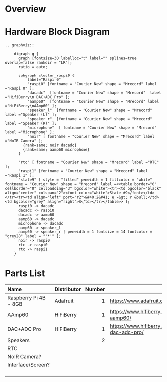 # Overview

# Hardware Block Diagram

```{eval-rst}
.. graphviz::
    
    digraph g {
      graph [fontsize=30 labelloc="t" label="" splines=true overlap=false rankdir = "LR"];
      ratio = auto;
      
      subgraph cluster_raspi0 {
          label="Raspi 0"
          "raspi0" [fontname = "Courier New" shape = "Mrecord" label ="Raspi 0" ];
          "dacadc"  [fontname = "Courier New" shape = "Mrecord"  label ="HifiBerry\n DAC+ADC Pro" ];
          "aamp60"  [fontname = "Courier New" shape = "Mrecord" label ="HiFiBerry\nAAmp60" ];
          "speaker_l"  [fontname = "Courier New" shape = "Mrecord" label ="Speaker (L)" ];
          "speaker_r"  [fontname = "Courier New" shape = "Mrecord" label ="Speaker (R)" ];
          "microphone"  [ fontname = "Courier New" shape = "Mrecord" label ="Microphone" ];
          "noir" [ fontname = "Courier New" shape = "Mrecord" label ="NoIR Camera" ];
        {rank=same; noir dacadc}
        {rank=same; aamp60 microphone}
      }
    
      "rtc" [ fontname = "Courier New" shape = "Mrecord" label ="RTC" ];
      "raspi1" [fontname = "Courier New" shape = "Mrecord" label ="Raspi 1" ];
      "state9" [ style = "filled" penwidth = 1 fillcolor = "white" fontname = "Courier New" shape = "Mrecord" label =<<table border="0" cellborder="0" cellpadding="3" bgcolor="white"><tr><td bgcolor="black" align="center" colspan="2"><font color="white">State #9</font></td></tr><tr><td align="left" port="r2">&#40;2&#41; e -&gt; r &bull;</td><td bgcolor="grey" align="right">$</td></tr></table>> ];
      raspi0 -> dacadc 
      dacadc -> raspi0
      dacadc -> aamp60
      aamp60 -> dacadc
      microphone -> dacadc
      aamp60 -> speaker_l
      aamp60 -> speaker_r [ penwidth = 1 fontsize = 14 fontcolor = "grey28" label = "'*'" ];
      noir -> raspi0
      rtc -> raspi0
      rtc -> raspi1
    }
```

# Parts List

| Name | Distributor | Number | Link | Datasheet |
| :--- | :----------- | -----: | ---- | --------- |
| Raspberry Pi 4B - 8GB | Adafruit | 1 | https://www.adafruit.com/product/4564 | |
| AAmp60 | HiFiBerry | 1 | https://www.hifiberry.com/shop/boards/hifiberry-aamp60/ | |
| DAC+ADC Pro | HiFiBerry | 1 | https://www.hifiberry.com/shop/boards/hifiberry-dac-adc-pro/ | | 
| Speakers | | 2 | | |
| RTC | | | | |
| NoIR Camera? | | | | |
| Interface/Screen? | | | | |
| | | | | |
| | | | | |
| | | | | |
| | | | | |

